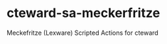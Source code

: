 cteward-sa-meckerfritze
=======================

Meckefritze (Lexware) Scripted Actions for cteward
